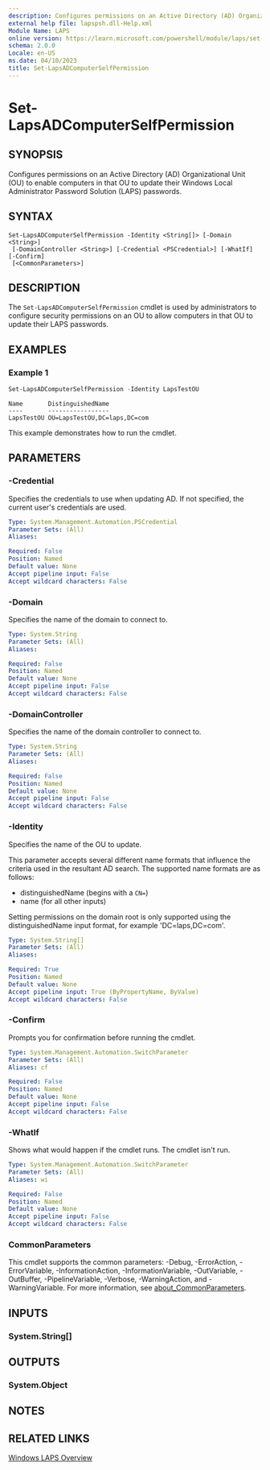 ```yaml
---
description: Configures permissions on an Active Directory (AD) Organizational Unit (OU) to enable computers in that OU to update their Windows Local Administrator Password Solution (LAPS) passwords.
external help file: lapspsh.dll-Help.xml
Module Name: LAPS
online version: https://learn.microsoft.com/powershell/module/laps/set-lapsadcomputerselfpermission?view=windowsserver2025-ps&wt.mc_id=ps-gethelp
schema: 2.0.0
Locale: en-US
ms.date: 04/10/2023
title: Set-LapsADComputerSelfPermission
---
```


# Set-LapsADComputerSelfPermission

## SYNOPSIS
Configures permissions on an Active Directory (AD) Organizational Unit (OU) to enable computers in
that OU to update their Windows Local Administrator Password Solution (LAPS) passwords.

## SYNTAX

```
Set-LapsADComputerSelfPermission -Identity <String[]> [-Domain <String>]
 [-DomainController <String>] [-Credential <PSCredential>] [-WhatIf] [-Confirm]
 [<CommonParameters>]
```

## DESCRIPTION

The `Set-LapsADComputerSelfPermission` cmdlet is used by administrators to configure security
permissions on an OU to allow computers in that OU to update their LAPS passwords.

## EXAMPLES

### Example 1

```powershell
Set-LapsADComputerSelfPermission -Identity LapsTestOU
```

```Output
Name       DistinguishedName
----       -----------------
LapsTestOU OU=LapsTestOU,DC=laps,DC=com
```

This example demonstrates how to run the cmdlet.

## PARAMETERS

### -Credential

Specifies the credentials to use when updating AD. If not specified, the current
user's credentials are used.

```yaml
Type: System.Management.Automation.PSCredential
Parameter Sets: (All)
Aliases:

Required: False
Position: Named
Default value: None
Accept pipeline input: False
Accept wildcard characters: False
```

### -Domain

Specifies the name of the domain to connect to.

```yaml
Type: System.String
Parameter Sets: (All)
Aliases:

Required: False
Position: Named
Default value: None
Accept pipeline input: False
Accept wildcard characters: False
```

### -DomainController

Specifies the name of the domain controller to connect to.

```yaml
Type: System.String
Parameter Sets: (All)
Aliases:

Required: False
Position: Named
Default value: None
Accept pipeline input: False
Accept wildcard characters: False
```

### -Identity

Specifies the name of the OU to update.

This parameter accepts several different name formats that influence the criteria used in the
resultant AD search. The supported name formats are as follows:

- distinguishedName (begins with a `CN=`)
- name (for all other inputs)

Setting permissions on the domain root is only supported using the distinguishedName input format, for example 'DC=laps,DC=com'.

```yaml
Type: System.String[]
Parameter Sets: (All)
Aliases:

Required: True
Position: Named
Default value: None
Accept pipeline input: True (ByPropertyName, ByValue)
Accept wildcard characters: False
```

### -Confirm

Prompts you for confirmation before running the cmdlet.

```yaml
Type: System.Management.Automation.SwitchParameter
Parameter Sets: (All)
Aliases: cf

Required: False
Position: Named
Default value: None
Accept pipeline input: False
Accept wildcard characters: False
```

### -WhatIf

Shows what would happen if the cmdlet runs. The cmdlet isn't run.

```yaml
Type: System.Management.Automation.SwitchParameter
Parameter Sets: (All)
Aliases: wi

Required: False
Position: Named
Default value: None
Accept pipeline input: False
Accept wildcard characters: False
```

### CommonParameters

This cmdlet supports the common parameters: -Debug, -ErrorAction, -ErrorVariable,
-InformationAction, -InformationVariable, -OutVariable, -OutBuffer, -PipelineVariable, -Verbose,
-WarningAction, and -WarningVariable. For more information, see
[about_CommonParameters](http://go.microsoft.com/fwlink/?LinkID=113216).

## INPUTS

### System.String[]

## OUTPUTS

### System.Object

## NOTES

## RELATED LINKS

[Windows LAPS Overview](https://go.microsoft.com/fwlink/?linkid=2233901)
